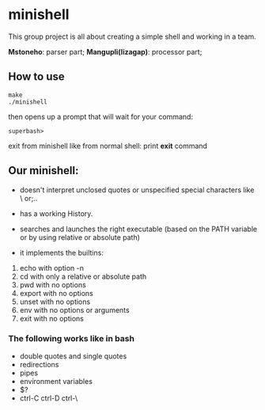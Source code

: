 # minishell

This group project is all about creating a simple shell and working in a team.

**Mstoneho**: parser part;
**Mangupli(lizagap)**: processor part;

## How to use
```
make
./minishell
```
then opens up a prompt that will wait for your command:
```
superbash>
```
exit from minishell like from normal shell: print **exit** command


## Our minishell:

- doesn't interpret unclosed quotes or unspecified special characters like \ or;..
- has a working History.
- searches and launches the right executable (based on the PATH variable or by using
relative or absolute path)

- it implements the builtins:
1. echo with option -n
2. cd with only a relative or absolute path
3. pwd with no options
4. export with no options
5. unset with no options
6. env with no options or arguments
7. exit with no options

### The following works like in bash

- double quotes and single quotes
- redirections
- pipes 
- environment variables
- $? 
- ctrl-C ctrl-D ctrl-\ 



